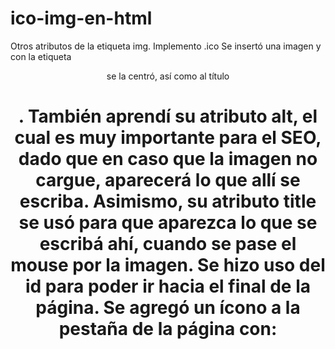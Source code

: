 # ico-img-en-html
Otros atributos de la etiqueta img. Implemento .ico
Se insertó una imagen y con la etiqueta <center> se la centró, así como al título <h1>. También aprendí su atributo alt, el cual es muy importante para el SEO, dado que en caso que la imagen no cargue, aparecerá lo que allí se escriba. Asimismo, su atributo title se usó para que aparezca lo que se escribá ahí, cuando se pase el mouse por la imagen.
 Se hizo uso del id para poder ir hacia el final de la página.
 Se agregó un ícono a la pestaña de la página con:  <link rel="icon" href="">
